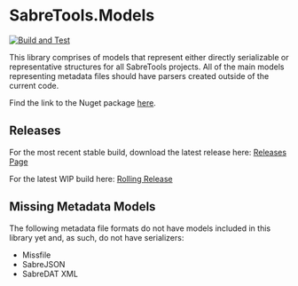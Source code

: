 # SabreTools.Models

[![Build and Test](https://github.com/SabreTools/SabreTools.Models/actions/workflows/build_and_test.yml/badge.svg?branch=main)](https://github.com/SabreTools/SabreTools.Models/actions/workflows/build_and_test.yml)

This library comprises of models that represent either directly serializable or representative structures for all SabreTools projects. All of the main models representing metadata files should have parsers created outside of the current code.

Find the link to the Nuget package [here](https://www.nuget.org/packages/SabreTools.Models).

## Releases

For the most recent stable build, download the latest release here: [Releases Page](https://github.com/SabreTools/SabreTools.Models/releases)

For the latest WIP build here: [Rolling Release](https://github.com/SabreTools/SabreTools.Models/releases/rolling)

## Missing Metadata Models

The following metadata file formats do not have models included in this library yet and, as such, do not have serializers:

- Missfile
- SabreJSON
- SabreDAT XML
